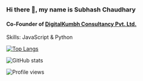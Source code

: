 ### Hi there 👋, my name is Subhash Chaudhary
#### Co-Founder of [DigitalKumbh Consultancy Pvt. Ltd.](https://digitalkumbh.in)

Skills: JavaScript & Python



[![Top Langs](https://github-readme-stats.vercel.app/api/top-langs/?username=NehaKoppikar)](https://github.com/anuraghazra/github-readme-stats)

![GitHub stats](https://github-readme-stats.vercel.app/api?username=NehaKoppikar&show_icons=true)  

![Profile views](https://gpvc.arturio.dev/NehaKoppikar)  
